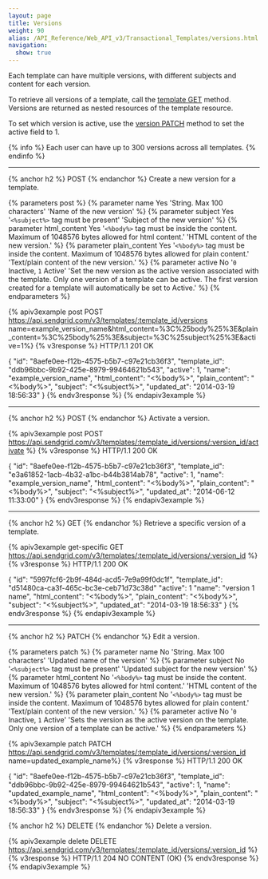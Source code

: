 ```yaml
---
layout: page
title: Versions
weight: 90
alias: /API_Reference/Web_API_v3/Transactional_Templates/versions.html
navigation:
  show: true
---
```


Each template can have multiple versions, with different subjects and
content for each version.

To retrieve all versions of a template, call the [template
GET]({{root_url}}/API_Reference/Web_API_v3/Transactional_Templates/templates.html#-GET)
method. Versions are returned as nested resources of the template
resource.

To set which version is active, use the [version PATCH]({{root_url}}/API_Reference/Web_API_v3/Transactional_Templates/versions.html#-PATCH) method to set the
active field to 1.

{% info %}
Each user can have up to 300 versions across all templates.
{% endinfo %}

* * * * *

{% anchor h2 %}
POST
{% endanchor %}
Create a new version for a template.

{% parameters post %}
  {% parameter name Yes 'String. Max 100 characters' 'Name of the new version' %}
  {% parameter subject Yes '`<%subject%>` tag must be present' 'Subject of the new version' %}
  {% parameter html_content Yes '`<%body%>` tag must be inside the content. Maximum of 1048576 bytes allowed for html content.' 'HTML content of the new version.' %}
  {% parameter plain_content Yes '`<%body%>` tag must be inside the content. Maximum of 1048576 bytes allowed for plain content.' 'Text/plain content of the new version.' %}
  {% parameter active No '`0` Inactive, `1` Active' 'Set the new version as the active version associated with the template. Only one version of a template can be active. The first version created for a template will automatically be set to Active.' %}
{% endparameters %}

{% apiv3example post POST https://api.sendgrid.com/v3/templates/:template_id/versions name=example_version_name&html_content=%3C%25body%25%3E&plain_content=%3C%25body%25%3E&subject=%3C%25subject%25%3E&active=1%}
  {% v3response %}
HTTP/1.1 201 OK

{
  "id": "8aefe0ee-f12b-4575-b5b7-c97e21cb36f3",
  "template_id": "ddb96bbc-9b92-425e-8979-99464621b543",
  "active": 1,
  "name": "example_version_name",
  "html_content": "<%body%>",
  "plain_content": "<%body%>",
  "subject": "<%subject%>",
  "updated_at": "2014-03-19 18:56:33"
}
  {% endv3response %}
{% endapiv3example %}

* * * * *

{% anchor h2 %}
POST
{% endanchor %}
Activate a version.

{% apiv3example post POST https://api.sendgrid.com/v3/templates/:template_id/versions/:version_id/activate %}
  {% v3response %}
HTTP/1.1 200 OK

{
  "id": "8aefe0ee-f12b-4575-b5b7-c97e21cb36f3",
  "template_id": "e3a61852-1acb-4b32-a1bc-b44b3814ab78",
  "active": 1,
  "name": "example_version_name",
  "html_content": "<%body%>",
  "plain_content": "<%body%>",
  "subject": "<%subject%>",
  "updated_at": "2014-06-12 11:33:00"
}
  {% endv3response %}
{% endapiv3example %}

* * * * *

{% anchor h2 %}
GET
{% endanchor %}
Retrieve a specific version of a template.

{% apiv3example get-specific GET https://api.sendgrid.com/v3/templates/:template_id/versions/:version_id %}
{% v3response %}
HTTP/1.1 200 OK

{
  "id": "5997fcf6-2b9f-484d-acd5-7e9a99f0dc1f",
  "template_id": "d51480ca-ca3f-465c-bc3e-ceb71d73c38d"
  "active": 1
  "name": "version 1 name",
  "html_content": "<%body%>",
  "plain_content": "<%body%>",
  "subject": "<%subject%>",
  "updated_at": "2014-03-19 18:56:33"
}
{% endv3response %}
{% endapiv3example %}

* * * * *

{% anchor h2 %}
PATCH
{% endanchor %}
Edit a version.

{% parameters patch %}
  {% parameter name No 'String. Max 100 characters' 'Updated name of the version' %}
  {% parameter subject No '`<%subject%>` tag must be present' 'Updated subject for the new version' %}
  {% parameter html_content No '`<%body%>` tag must be inside the content. Maximum of 1048576 bytes allowed for html content.' 'HTML content of the new version.' %}
  {% parameter plain_content No '`<%body%>` tag must be inside the content. Maximum of 1048576 bytes allowed for plain content.' 'Text/plain content of the new version.' %}
  {% parameter active No '`0` Inactive, `1` Active' 'Sets the version as the active version on the template. Only one version of a template can be active.' %}
{% endparameters %}

{% apiv3example patch PATCH https://api.sendgrid.com/v3/templates/:template_id/versions/:version_id name=updated_example_name%}
  {% v3response %}
HTTP/1.1 200 OK

{
  "id": "8aefe0ee-f12b-4575-b5b7-c97e21cb36f3",
  "template_id": "ddb96bbc-9b92-425e-8979-99464621b543",
  "active": 1,
  "name": "updated_example_name",
  "html_content": "<%body%>",
  "plain_content": "<%body%>",
  "subject": "<%subject%>",
  "updated_at": "2014-03-19 18:56:33"
}
{% endv3response %}
{% endapiv3example %}

{% anchor h2 %}
DELETE
{% endanchor %}
Delete a version.

{% apiv3example delete DELETE https://api.sendgrid.com/v3/templates/:template_id/versions/:version_id %}
  {% v3response %}
HTTP/1.1 204 NO CONTENT (OK)
{% endv3response %}
{% endapiv3example %}
